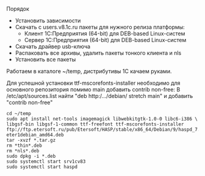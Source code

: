 Порядок
- Установить зависимости
- Скачать с users.v8.1c.ru пакеты для нужного релиза платформы:
  - Клиент 1С:Предприятия (64-bit) для DEB-based Linux-систем
  - Cервер 1С:Предприятия (64-bit) для DEB-based Linux-систем
- Скачать драйвер usb-ключа
- Распаковать все архивы, удалить пакеты тонкого клиента и nls 
- Установить все пакеты

Работаем в каталоге ~/temp, дистрибутивы 1С качаем руками.

Для успешной установки ttf-mscorefonts-installer необходимо для основного репозитория помимо main добавить contrib non-free:
В /etc/apt/sources.list найти "deb http:/.../debian/ stretch main" и добавить "contrib non-free"

```
cd ~/temp
sudo apt install net-tools imagemagick libwebkitgtk-1.0-0 libc6-i386 \
libgsf-bin libgsf-1-common ttf-freefont ttf-mscorefonts-installer
ftp://ftp.etersoft.ru/pub/Etersoft/HASP/stable/x86_64/Debian/9/haspd_7.60-eter1debian_amd64.deb
tar -xvzf *.tar.gz
rm *thin*.deb
rm *nls*.deb
sudo dpkg -i *.deb
sudo systemctl start srv1cv83
sudo systemctl start haspd
```
